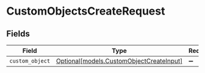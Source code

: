 # CustomObjectsCreateRequest


## Fields

| Field                                                                            | Type                                                                             | Required                                                                         | Description                                                                      |
| -------------------------------------------------------------------------------- | -------------------------------------------------------------------------------- | -------------------------------------------------------------------------------- | -------------------------------------------------------------------------------- |
| `custom_object`                                                                  | [Optional[models.CustomObjectCreateInput]](../models/customobjectcreateinput.md) | :heavy_minus_sign:                                                               | N/A                                                                              |